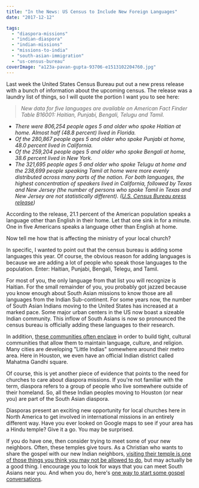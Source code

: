```yaml
---
title: "In the News: US Census to Include New Foreign Languages"
date: "2017-12-12"

tags: 
  - "diaspora-missions"
  - "indian-diaspora"
  - "indian-missions"
  - "missions-to-india"
  - "south-asian-immigration"
  - "us-census-bureau"
coverImage: "a123a-pavan-gupta-93706-e1513102204760.jpg"
---
```


Last week the United States Census Bureau put out a new press release with a bunch of information about the upcoming census. The release was a laundry list of things, so I will quote the portion I want you to see here:

> _New data for five languages are available on American Fact Finder Table B16001: Haitian, Punjabi, Bengali, Telugu and Tamil._

- _There were 806,254 people ages 5 and older who spoke Haitian at home. Almost half (48.8 percent) lived in Florida._
- _Of the 280,867 people ages 5 and older who spoke Punjabi at home, 48.0 percent lived in California._
- _Of the 259,204 people ages 5 and older who spoke Bengali at home, 38.6 percent lived in New York._
- _The 321,695 people ages 5 and older who spoke Telugu at home and the 238,699 people speaking Tamil at home were more evenly distributed across many parts of the nation. For both languages, the highest concentration of speakers lived in California, followed by Texas and New Jersey (the number of persons who spoke Tamil in Texas and New Jersey are not statistically different). ([U.S. Census Bureau press release](https://www.census.gov/newsroom/press-releases/2017/acs-5yr.html))_

According to the release, 21.1 percent of the American population speaks a language other than English in their home. Let that one sink in for a minute. One in five Americans speaks a language other than English at home.

Now tell me how that is affecting the ministry of your local church?

In specific, I wanted to point out that the census bureau is adding some languages this year. Of course, the obvious reason for adding languages is because we are adding a lot of people who speak those languages to the population. Enter: Haitian, Punjabi, Bengali, Telegu, and Tamil.

For most of you, the only language from that list you will recognize is Haitian. For the small remainder of you, you probably got jazzed because you know enough about South Asian missions to know those are all languages from the Indian Sub-continent. For some years now, the number of South Asian Indians moving to the United States has increased at a marked pace. Some major urban centers in the US now boast a sizeable Indian community. This inflow of South Asians is now so pronounced the census bureau is officially adding these languages to their research.

In addition, [these communities often enclave](http://blog.keelancook.com/2017/02/what-is-an-ethnic-enclave-and-why-should-i-care.html) in order to build tight, cultural communities that allow them to maintain language, culture, and religion. Many cities are developing "Little Indias" somewhere around their metro area. Here in Houston, we even have an official Indian district called Mahatma Gandhi square.

Of course, this is yet another piece of evidence that points to the need for churches to care about diaspora missions. If you're not familiar with the term, diaspora refers to a group of people who live somewhere outside of their homeland. So, all these Indian peoples moving to Houston (or near you) are part of the South Asian diaspora.

Diasporas present an exciting new opportunity for local churches here in North America to get involved in international missions in an entirely different way. Have you ever looked on Google maps to see if your area has a Hindu temple? Give it a go. You may be surprised.

If you do have one, then consider trying to meet some of your new neighbors. Often, these temples give tours. As a Christian who wants to share the gospel with our new Indian neighbors, [visiting their temple is one of those things you think you may not be allowed to do](http://blog.keelancook.com/2015/10/3-things-churches-think-they-cannot-do-with-internationals-but-really-can.html), but may actually be a good thing. I encourage you to look for ways that you can meet South Asians near you. And when you do, here's [one way to start some gospel conversations](http://blog.keelancook.com/2016/12/a-warning-concerning-religious-categories.html).
